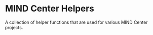 # MIND Center Helpers

A collection of helper functions that are used for various MIND Center projects.